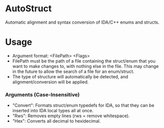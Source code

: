 # AutoStruct
Automatic alignment and syntax conversion of IDA/C++ enums and structs.

# Usage
- Argument format: &lt;FilePath&gt; &lt;Flags&gt;
- FilePath must be the path of a file containing the struct/enum that you want to make changes to, with nothing else in the file. This may change in the future to allow the search of a file for an enum/struct.
- The type of structure will automatically be detected, and alignment/conversion will be applied.

### Arguments (Case-Insensitive)
- "Convert": Formats struct/enum typedefs for IDA, so that they can be inserted into IDA local types all at once.
- "Rws": Removes empty lines (rws = remove whitespace).
- "Hex": Converts all decimal to hexidecimal.
